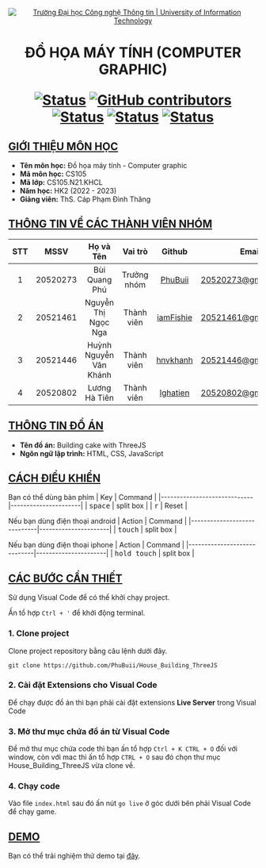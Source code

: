 <a id="top"></a>

<!-- Banner -->
<p align="center">
  <a href="https://www.uit.edu.vn/" title="Trường Đại học Công nghệ Thông tin" style="border: none;">
    <img src="https://i.imgur.com/WmMnSRt.png" alt="Trường Đại học Công nghệ Thông tin | University of Information Technology">
  </a>
</p>

<h1 align="center"><b>ĐỒ HỌA MÁY TÍNH (COMPUTER GRAPHIC)</b></h>

[![Status](https://img.shields.io/badge/status-done-pink?style=flat-square)](https://github.com/pahopu/CS336_ImageSearch_Project2)
[![GitHub contributors](https://img.shields.io/github/contributors/PhuBuii/House_Building_ThreeJS?style=flat-square)](https://github.com/PhuBuii/House_Building_ThreeJS/graphs/contributors)
[![Status](https://img.shields.io/badge/language1-javascript-blue?style=flat-square)](https://github.com/PhuBuii/House_Building_ThreeJS)
[![Status](https://img.shields.io/badge/language2-html-orange?style=flat-square)](https://github.com/PhuBuii/House_Building_ThreeJS)
[![Status](https://img.shields.io/badge/language3-css-purple?style=flat-square)](https://github.com/PhuBuii/House_Building_ThreeJS)

## [GIỚI THIỆU MÔN HỌC](#top)
* **Tên môn học:** Đồ họa máy tính - Computer graphic
* **Mã môn học:** CS105
* **Mã lớp:** CS105.N21.KHCL
* **Năm học:** HK2 (2022 - 2023)
* **Giảng viên:** ThS. Cáp Phạm Đình Thăng

## [THÔNG TIN VỀ CÁC THÀNH VIÊN NHÓM](#top)

| STT    | MSSV          | Họ và Tên                |Vai trò    | Github                                          | Email                   |
| :----: |:-------------:| :-----------------------:|:---------:|:-----------------------------------------------:|:-------------------------:
| 1      | 20520273      | Bùi Quang Phú            |Trưởng nhóm|[PhuBuii](https://github.com/PhuBuii)            |20520273@gm.uit.edu.vn   |
| 2      | 20521461      | Nguyễn Thị Ngọc Nga      |Thành viên |[iamFishie](https://github.com/iamFishie)        |20521461@gm.uit.edu.vn   |
| 3      | 20521446      | Huỳnh Nguyễn Vân Khánh   |Thành viên |[hnvkhanh](https://github.com/hnvkhanh)          |20521446@gm.uit.edu.vn   |
| 4      | 20520802      | Lương Hà Tiên            |Thành viên |[lghatien](https://github.com/lghatien)          |20520802@gm.uit.edu.vn   |

## [THÔNG TIN ĐỒ ÁN](#top)
* **Tên đồ án:** Building cake with ThreeJS
* **Ngôn ngữ lập trình:** HTML, CSS, JavaScript
## [CÁCH ĐIỀU KHIỂN](#top)
Bạn có thể dùng bàn phím
| Key                         | Command              |
|-----------------------------|----------------------|
| <kbd>space</kbd>            | split box            |
| <kbd>r</kbd>                | Reset                |

Nếu bạn dùng điện thoại android
| Action                      | Command              |
|-----------------------------|----------------------|
| <kbd>touch</kbd>            | split box            |

Nếu bạn dùng điện thoại iphone
| Action                      | Command              |
|-----------------------------|----------------------|
| <kbd>hold touch</kbd>       | split box            |
## [CÁC BƯỚC CẦN THIẾT](#top)
Sử dụng Visual Code để có thể khởi chạy project.

Ấn tổ hợp `Ctrl + '` để khởi động terminal.
### 1. Clone project
Clone project repository bằng câu lệnh dưới đây.

```
git clone https://github.com/PhuBuii/House_Building_ThreeJS
```
### 2. Cài đặt Extensions cho Visual Code
Để chạy được đồ án thì bạn phải cài đặt extensions **Live Server** trong Visual Code

### 3. Mở thư mục chứa đồ án từ Visual Code 
Để mở thư mục chứa code thì bạn ấn tổ hợp `Ctrl + K CTRL + O` đối với window, còn với mac thì ấn tổ hợp `CTRL + O` sau đó chọn thư mục House_Building_ThreeJS vừa clone về.

### 4. Chạy code
Vào file `index.html` sau đó ấn nút `go live` ở góc dưới bên phải Visual Code để chạy game.

## [DEMO](#top)
Bạn có thể trải nghiệm thử demo tại [đây](https://phubuii.github.io/House_Building_ThreeJS/).
